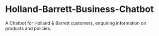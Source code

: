 # Holland-Barrett-Business-Chatbot
A Chatbot for Holland &amp; Barrett customers, enquiring information on products and policies.
